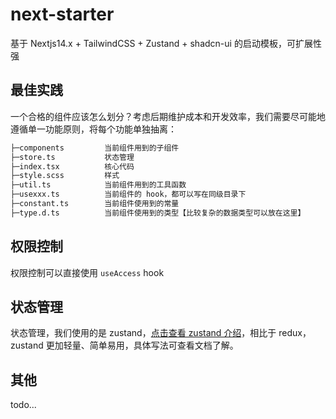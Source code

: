 # next-starter

基于 Nextjs14.x + TailwindCSS + Zustand + shadcn-ui 的启动模板，可扩展性强

## 最佳实践

一个合格的组件应该怎么划分？考虑后期维护成本和开发效率，我们需要尽可能地遵循单一功能原则，将每个功能单独抽离：

```bash
├─components         当前组件用到的子组件
├─store.ts           状态管理
├─index.tsx          核心代码
├─style.scss         样式
├─util.ts            当前组件用到的工具函数
├─usexxx.ts          当前组件的 hook，都可以写在同级目录下
├─constant.ts        当前组件使用到的常量
├─type.d.ts          当前组件使用到的类型【比较复杂的数据类型可以放在这里】
```

## 权限控制

权限控制可以直接使用 `useAccess` hook

## 状态管理

状态管理，我们使用的是 zustand，[点击查看 zustand 介绍](https://github.com/pmndrs/zustand)，相比于 redux，zustand 更加轻量、简单易用，具体写法可查看文档了解。

## 其他

todo...
